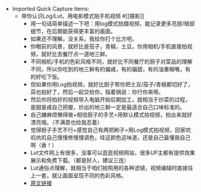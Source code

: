 - Imported Quick Capture items:
    - 带你认识Log/Lut，用电影模式拍手机视频 #[[摄影]]
        - 用一句话简单描述一下吧：用log模式拍摄视频，能记录更多亮部/暗部细节，在后期能获得更丰富的画面。  
        - 如果还不理解，没关系，我给你打个比方吧。  
        - 你眼前的风景，就好比是茄子，青椒，土豆。你用相机/手机直接拍视频，就好比去餐厅点一道地三鲜。  
        - 不同相机/手机的色彩风格不同，就好比不同餐厅的厨子对菜品的理解不同，所以你吃到的地三鲜有的偏咸，有的偏甜，有的油重糊嘴，有的好吃下饭。  
        - 但如果你用Log拍视频，就好比厨子帮你把土豆/茄子/青椒都切好了，蒜也拍好了，然后一起交给你，指着锅说：你行你来呀。  
        - 然后你将拍好的视频导入电脑开始后期加工，就相当于炒菜的过程，是甜是咸自己把握，炒出的地三鲜一定是最适合自己口味标准的。
        - 自己嫌麻烦懒得做+相信厨子的手艺=用默认模式拍视频，拍出来就好漂亮哦。（不满意也给我忍着）  
        - 觉得厨子手艺不行+感觉自己有两把刷子=用Log模式拍视频，回家吭叽吭叽自己慢慢修慢慢调色，哇这颜色这味道，还是自己最懂我自己啊（香！）
        - Lut文件网上有很多，没事可以逛逛视频网站，很多UP主都有提供效果展示和免费下载。（都是好人，建议三连）  
        - Lut通俗点理解，就相当于咱们拍照用的各种滤镜，视频编辑时直接往上一套，就让画面呈现不同的色彩风格。
        - [原文链接](https://post.smzdm.com/p/anx0zngp/)
